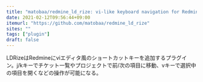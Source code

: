 ```yaml
---
title: "matobaa/redmine_ld_rize: vi-like keyboard navigation for Redmine ITS"
date: 2021-02-12T09:56:44+09:00
itemurl: "https://github.com/matobaa/redmine_ld_rize"
sites: ""
tags: ["plugin"]
draft: false
---
```


LDRizeはRedmineにviエディタ風のショートカットキーを追加するプラグイン。j/kキーでチケット一覧やプロジェクトで前/次の項目に移動、vキーで選択中の項目を開くなどの操作が可能になる。
